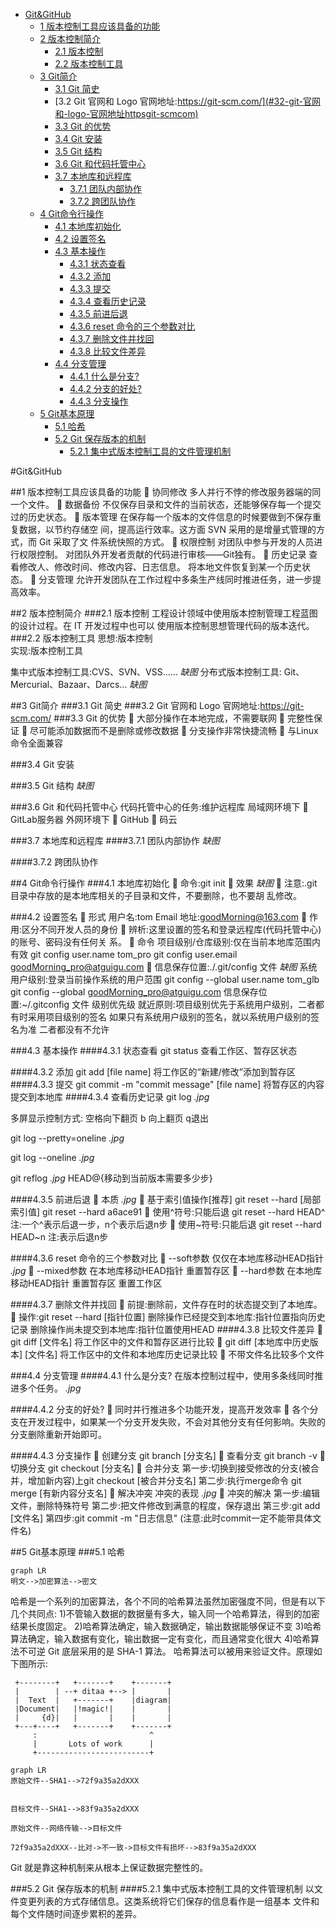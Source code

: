 <!-- TOC -->

- [Git&GitHub](#gitgithub)
    - [1 版本控制工具应该具备的功能](#1-版本控制工具应该具备的功能)
    - [2 版本控制简介](#2-版本控制简介)
        - [2.1 版本控制](#21-版本控制)
        - [2.2 版本控制工具](#22-版本控制工具)
    - [3 Git简介](#3-git简介)
        - [3.1 Git 简史](#31-git-简史)
        - [3.2 Git 官网和 Logo 官网地址:https://git-scm.com/](#32-git-官网和-logo-官网地址httpsgit-scmcom)
        - [3.3 Git 的优势](#33-git-的优势)
        - [3.4 Git 安装](#34-git-安装)
        - [3.5 Git 结构](#35-git-结构)
        - [3.6 Git 和代码托管中心](#36-git-和代码托管中心)
        - [3.7 本地库和远程库](#37-本地库和远程库)
            - [3.7.1 团队内部协作](#371-团队内部协作)
            - [3.7.2 跨团队协作](#372-跨团队协作)
    - [4 Git命令行操作](#4-git命令行操作)
        - [4.1 本地库初始化](#41-本地库初始化)
        - [4.2 设置签名](#42-设置签名)
        - [4.3 基本操作](#43-基本操作)
            - [4.3.1 状态查看](#431-状态查看)
            - [4.3.2 添加](#432-添加)
            - [4.3.3 提交](#433-提交)
            - [4.3.4 查看历史记录](#434-查看历史记录)
            - [4.3.5 前进后退](#435-前进后退)
            - [4.3.6 reset 命令的三个参数对比](#436-reset-命令的三个参数对比)
            - [4.3.7 删除文件并找回](#437-删除文件并找回)
            - [4.3.8 比较文件差异](#438-比较文件差异)
        - [4.4 分支管理](#44-分支管理)
            - [4.4.1 什么是分支?](#441-什么是分支)
            - [4.4.2 分支的好处?](#442-分支的好处)
            - [4.4.3 分支操作](#443-分支操作)
    - [5 Git基本原理](#5-git基本原理)
        - [5.1 哈希](#51-哈希)
        - [5.2 Git 保存版本的机制](#52-git-保存版本的机制)
            - [5.2.1 集中式版本控制工具的文件管理机制](#521-集中式版本控制工具的文件管理机制)

<!-- /TOC -->
#Git&GitHub

##1 版本控制工具应该具备的功能
     协同修改
        多人并行不悖的修改服务器端的同一个文件。
     数据备份
        不仅保存目录和文件的当前状态，还能够保存每一个提交过的历史状态。
     版本管理
        在保存每一个版本的文件信息的时候要做到不保存重复数据，以节约存储空
    间，提高运行效率。这方面 SVN 采用的是增量式管理的方式，而 Git 采取了文
    件系统快照的方式。
     权限控制
        对团队中参与开发的人员进行权限控制。
        对团队外开发者贡献的代码进行审核——Git独有。
     历史记录
        查看修改人、修改时间、修改内容、日志信息。
        将本地文件恢复到某一个历史状态。
     分支管理
        允许开发团队在工作过程中多条生产线同时推进任务，进一步提高效率。

##2 版本控制简介
###2.1 版本控制
    工程设计领域中使用版本控制管理工程蓝图的设计过程。在 IT 开发过程中也可以
    使用版本控制思想管理代码的版本迭代。
###2.2 版本控制工具 
思想:版本控制   
实现:版本控制工具

集中式版本控制工具:CVS、SVN、VSS......
_缺图_
分布式版本控制工具: Git、Mercurial、Bazaar、Darcs...
_缺图_

##3 Git简介 
###3.1 Git 简史
###3.2 Git 官网和 Logo 官网地址:https://git-scm.com/
###3.3 Git 的优势
 大部分操作在本地完成，不需要联网 
 完整性保证
 尽可能添加数据而不是删除或修改数据 
 分支操作非常快捷流畅
 与Linux命令全面兼容

###3.4 Git 安装

###3.5 Git 结构
_缺图_

###3.6 Git 和代码托管中心 
代码托管中心的任务:维护远程库
局域网环境下
 GitLab服务器 
外网环境下
 GitHub  码云

###3.7 本地库和远程库 
####3.7.1 团队内部协作
_缺图_

####3.7.2 跨团队协作

##4 Git命令行操作
###4.1 本地库初始化 
 命令:git init
 效果
_缺图_
 注意:.git目录中存放的是本地库相关的子目录和文件，不要删除，也不要胡 乱修改。

###4.2 设置签名 
 形式
    用户名:tom
    Email 地址:goodMorning@163.com
 作用:区分不同开发人员的身份
 辨析:这里设置的签名和登录远程库(代码托管中心)的账号、密码没有任何关
系。
 命令
    项目级别/仓库级别:仅在当前本地库范围内有效
        git config user.name tom_pro
        git config user.email goodMorning_pro@atguigu.com  信息保存位置:./.git/config 文件
        _缺图_
    系统用户级别:登录当前操作系统的用户范围
        git config --global user.name tom_glb
        git config --global goodMorning_pro@atguigu.com 
        信息保存位置:~/.gitconfig 文件
    级别优先级
        就近原则:项目级别优先于系统用户级别，二者都有时采用项目级别的签名
        如果只有系统用户级别的签名，就以系统用户级别的签名为准
        二者都没有不允许


###4.3 基本操作
####4.3.1 状态查看 
git status
查看工作区、暂存区状态

####4.3.2 添加
git add [file name]
将工作区的“新建/修改”添加到暂存区
####4.3.3 提交
git commit -m "commit message" [file name] 将暂存区的内容提交到本地库
####4.3.4 查看历史记录 
git log
_.jpg_

多屏显示控制方式:
      空格向下翻页
      b 向上翻页 
      q退出


git log --pretty=oneline
_.jpg_

git log --oneline
_.jpg_

git reflog
_.jpg_
HEAD@{移动到当前版本需要多少步}


####4.3.5 前进后退
 本质
_.jpg_
 基于索引值操作[推荐]
git reset --hard [局部索引值] 
git reset --hard a6ace91
 使用^符号:只能后退
git reset --hard HEAD^
注:一个^表示后退一步，n个表示后退n步
 使用~符号:只能后退
git reset --hard HEAD~n 
注:表示后退n步

####4.3.6 reset 命令的三个参数对比
 --soft参数
仅仅在本地库移动HEAD指针
_.jpg_
 --mixed参数
在本地库移动HEAD指针 
重置暂存区
 --hard参数
在本地库移动HEAD指针 
重置暂存区
重置工作区

####4.3.7 删除文件并找回
 前提:删除前，文件存在时的状态提交到了本地库。
 操作:git reset --hard [指针位置]
删除操作已经提交到本地库:指针位置指向历史记录 
删除操作尚未提交到本地库:指针位置使用HEAD
####4.3.8 比较文件差异
 git diff [文件名]
将工作区中的文件和暂存区进行比较
 git diff [本地库中历史版本] [文件名]
将工作区中的文件和本地库历史记录比较
 不带文件名比较多个文件

###4.4 分支管理
####4.4.1 什么是分支?
在版本控制过程中，使用多条线同时推进多个任务。
_.jpg_

####4.4.2 分支的好处?
 同时并行推进多个功能开发，提高开发效率
 各个分支在开发过程中，如果某一个分支开发失败，不会对其他分支有任何影响。失败的分支删除重新开始即可。

####4.4.3 分支操作
 创建分支
git branch [分支名]
 查看分支
git branch -v
 切换分支
git checkout [分支名]
 合并分支
第一步:切换到接受修改的分支(被合并，增加新内容)上git checkout [被合并分支名]
第二步:执行merge命令 git merge [有新内容分支名]
 解决冲突
冲突的表现
_.jpg_
 冲突的解决
第一步:编辑文件，删除特殊符号
第二步:把文件修改到满意的程度，保存退出
第三步:git add [文件名]
第四步:git commit -m "日志信息"
(注意:此时commit一定不能带具体文件名)


##5 Git基本原理
###5.1 哈希
```mermaid {code_block}
graph LR
明文-->加密算法-->密文
```
哈希是一个系列的加密算法，各个不同的哈希算法虽然加密强度不同，但是有以下 几个共同点:
1)不管输入数据的数据量有多大，输入同一个哈希算法，得到的加密结果长度固定。
2)哈希算法确定，输入数据确定，输出数据能够保证不变 
3)哈希算法确定，输入数据有变化，输出数据一定有变化，而且通常变化很大 
4)哈希算法不可逆
Git 底层采用的是 SHA-1 算法。 
哈希算法可以被用来验证文件。原理如下图所示:

 ```ditaa {cmd=false args=["-E"]}
  +--------+   +-------+    +-------+
  |        | --+ ditaa +--> |       |
  |  Text  |   +-------+    |diagram|
  |Document|   |!magic!|    |       |
  |     {d}|   |       |    |       |
  +---+----+   +-------+    +-------+
      :                         ^
      |       Lots of work      |
      +-------------------------+
  ```
```mermaid
graph LR
原始文件--SHA1-->72f9a35a2dXXX


目标文件--SHA1-->83f9a35a2dXXX

原始文件--网络传输-->目标文件

72f9a35a2dXXX--比对->不一致->目标文件有损坏-->83f9a35a2dXXX

```
Git 就是靠这种机制来从根本上保证数据完整性的。

###5.2 Git 保存版本的机制
####5.2.1 集中式版本控制工具的文件管理机制 
以文件变更列表的方式存储信息。这类系统将它们保存的信息看作是一组基本
文件和每个文件随时间逐步累积的差异。










